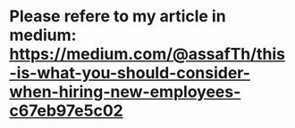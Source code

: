 # Please refere to my article in medium: https://medium.com/@assafTh/this-is-what-you-should-consider-when-hiring-new-employees-c67eb97e5c02
